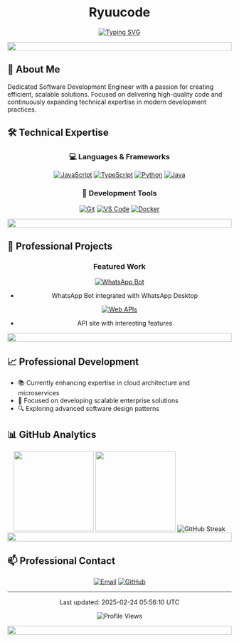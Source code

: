 <div align="center">
  
  # Ryuucode
  
  [![Typing SVG](https://readme-typing-svg.demolab.com?font=Fira+Code&pause=1000&color=F7486A&center=true&vCenter=true&width=435&lines=Software+Development+Engineer;Full+Stack+Developer;Bot+Developer)](https://git.io/typing-svg)
  
  <img src="https://i.imgur.com/dBaSKWF.gif" height="20" width="100%">
</div>

## 💫 About Me

Dedicated Software Development Engineer with a passion for creating efficient, scalable solutions. Focused on delivering high-quality code and continuously expanding technical expertise in modern development practices.


## 🛠️ Technical Expertise

<div align="center">

### 💻 Languages & Frameworks
[![JavaScript](https://img.shields.io/badge/-JavaScript-F7DF1E?style=for-the-badge&logo=javascript&logoColor=black)](https://javascript.com)
[![TypeScript](https://img.shields.io/badge/-TypeScript-3178C6?style=for-the-badge&logo=typescript&logoColor=white)](https://typescriptlang.org)
[![Python](https://img.shields.io/badge/-Python-3776AB?style=for-the-badge&logo=python&logoColor=white)](https://python.org)
[![Java](https://img.shields.io/badge/-Java-007396?style=for-the-badge&logo=java&logoColor=white)](https://java.com)

### 🔧 Development Tools
[![Git](https://img.shields.io/badge/-Git-F05032?style=for-the-badge&logo=git&logoColor=white)](https://git-scm.com)
[![VS Code](https://img.shields.io/badge/-VS%20Code-007ACC?style=for-the-badge&logo=visual-studio-code&logoColor=white)](https://code.visualstudio.com)
[![Docker](https://img.shields.io/badge/-Docker-2496ED?style=for-the-badge&logo=docker&logoColor=white)](https://docker.com)

</div>

<img src="https://i.imgur.com/dBaSKWF.gif" height="20" width="100%">

## 🚀 Professional Projects

<div align="center">
  
### Featured Work
  
[![WhatsApp Bot](https://img.shields.io/badge/🤖%20Bot%20WhatsApp-25D366?style=for-the-badge&logo=whatsapp&logoColor=white)](https://github.com/ryuuzxy-code)
- WhatsApp Bot integrated with WhatsApp Desktop
  
[![Web APIs](https://img.shields.io/badge/🌐%20Web%20APIs-FF5733?style=for-the-badge&logo=api&logoColor=white)](https://github.com/ryuuzxy-code)
- API site with interesting features

</div>

<img src="https://i.imgur.com/dBaSKWF.gif" height="20" width="100%">

## 📈 Professional Development

- 📚 Currently enhancing expertise in cloud architecture and microservices
- 🎯 Focused on developing scalable enterprise solutions
- 🔍 Exploring advanced software design patterns

## 📊 GitHub Analytics

<div align="center">
  <img height="180em" src="https://github-readme-stats.vercel.app/api?username=ryuuzxy-code&show_icons=true&theme=radical&include_all_commits=true&count_private=true"/>
  <img height="180em" src="https://github-readme-stats.vercel.app/api/top-langs/?username=ryuuzxy-code&layout=compact&langs_count=8&theme=radical"/>
  
  <img src="https://github-readme-streak-stats.herokuapp.com/?user=ryuuzxy-code&theme=radical" alt="GitHub Streak"/>
</div>

<img src="https://i.imgur.com/dBaSKWF.gif" height="20" width="100%">

## 📫 Professional Contact

<div align="center">
  
[![Email](https://img.shields.io/badge/-EMAIL-D14836?style=for-the-badge&logo=gmail&logoColor=white)](mailto:vgknfzhhc@gmail.com)
[![GitHub](https://img.shields.io/badge/-GITHUB-181717?style=for-the-badge&logo=github)](https://github.com/ryuuzxy-code)
  
</div>

---

<div align="center">
  <p>Last updated: 2025-02-24 05:56:10 UTC</p>
  
  ![Profile Views](https://komarev.com/ghpvc/?username=ryuuzxy-code&color=blueviolet&style=for-the-badge)
  
  <img src="https://i.imgur.com/dBaSKWF.gif" height="20" width="100%">
</div>
